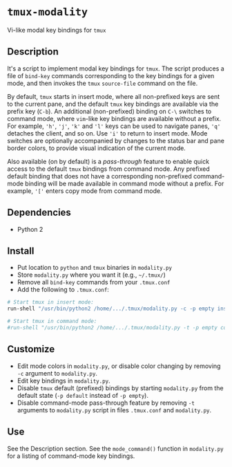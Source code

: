 `tmux-modality`
=============

Vi-like modal key bindings for `tmux`


Description
------------------
It's a script to implement modal key bindings for `tmux`.
The script produces a file of `bind-key` commands corresponding to the key bindings for a given mode, and then invokes the `tmux` `source-file` command on the file.

By default, `tmux` starts in insert mode, where all non-prefixed keys are sent to the current pane, and the default `tmux` key bindings are available via the prefix key (`C-b`).
An additional (non-prefixed) binding on `C-\` switches to command mode, where `vim`-like key bindings are available without a prefix.
For example, `'h'`, `'j'`, `'k'` and `'l'` keys can be used to navigate panes, `'q'` detaches the client, and so on.
Use `'i'` to return to insert mode.
Mode switches are optionally accompanied by changes to the status bar and pane border colors, to provide visual indication of the current mode.

Also available (on by default) is a _pass-through_ feature to enable quick access to the default `tmux` bindings from command mode.
Any prefixed default binding that does not have a corresponding non-prefixed command-mode binding will be made available in command mode without a prefix.
For example, `'['` enters copy mode from command mode.


Dependencies
------------------
- Python 2


Install
--------------
- Put location to `python` and `tmux` binaries in `modality.py`
- Store `modality.py` where you want it (e.g., `~/.tmux/`)
- Remove all `bind-key` commands from your `.tmux.conf`
- Add the following to `.tmux.conf`:

```sh
# Start tmux in insert mode:
run-shell "/usr/bin/python2 /home/.../.tmux/modality.py -c -p empty insert"

# Start tmux in command mode:
#run-shell "/usr/bin/python2 /home/.../.tmux/modality.py -t -p empty command"
```


Customize
--------------
- Edit mode colors in `modality.py`, or disable color changing by removing `-c` argument to `modality.py`.
- Edit key bindings in `modality.py`.
- Disable `tmux` default (prefixed) bindings by starting `modality.py` from the default state (`-p default` instead of `-p empty`).
- Disable command-mode pass-through feature by removing `-t` arguments to `modality.py` script in files `.tmux.conf` and `modality.py`.


Use
--------------
See the Description section.
See the `mode_command()` function in `modality.py` for a listing of command-mode key bindings.


